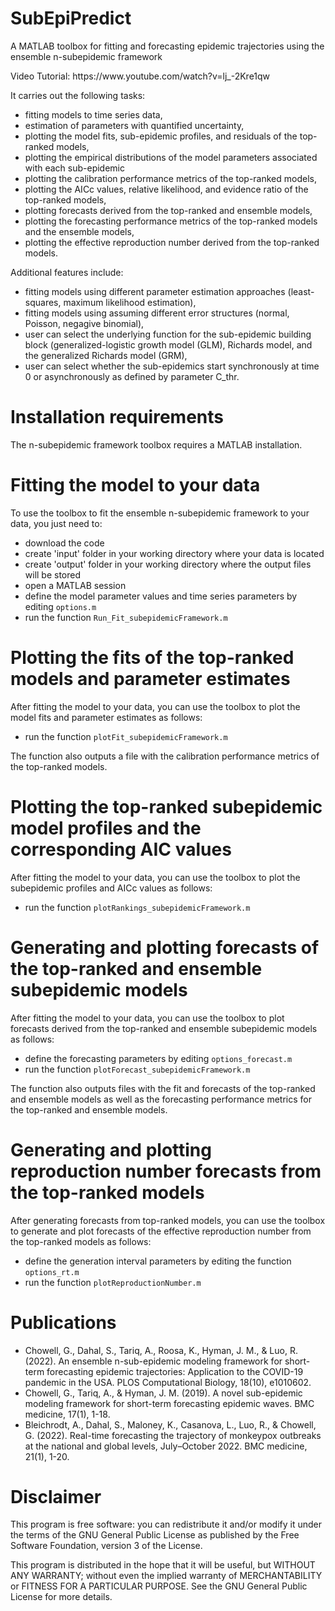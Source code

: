 # SubEpiPredict
A MATLAB toolbox for fitting and forecasting epidemic trajectories using the ensemble n-subepidemic framework
<p>Video Tutorial: https://www.youtube.com/watch?v=lj_-2Kre1qw</p>

<p> It carries out the following tasks: </p> 
<ul>
    <li>fitting models to time series data,</li>
    <li>estimation of parameters with quantified uncertainty,</li>
    <li>plotting the model fits, sub-epidemic profiles, and residuals of the top-ranked models,</li>
    <li>plotting the empirical distributions of the model parameters associated with each sub-epidemic</li>
    <li>plotting the calibration performance metrics of the top-ranked models, </li>    
    <li>plotting the AICc values, relative likelihood, and evidence ratio of the top-ranked models,</li>
    <li>plotting forecasts derived from the top-ranked and ensemble models,</li>
    <li>plotting the forecasting performance metrics of the top-ranked models and the ensemble models, </li>    
    <li>plotting the effective reproduction number derived from the top-ranked models.</li>
    
</ul>

<p> Additional features include:</p>

<ul>
    <li>fitting models using different parameter estimation approaches (least-squares, maximum likelihood estimation),</li>
    <li>fitting models using assuming different error structures (normal, Poisson, negagive binomial),</li>
    <li>user can select the underlying function for the sub-epidemic building block (generalized-logistic growth model (GLM), Richards model, and the generalized Richards model (GRM),</li>
    <li>user can select whether the sub-epidemics start synchronously at time 0 or asynchronously as defined by parameter C_thr.</li>
    
</ul>
    
# Installation requirements

The n-subepidemic framework toolbox requires a MATLAB installation.

# Fitting the model to your data

To use the toolbox to fit the ensemble n-subepidemic framework to your data, you just need to:

<ul>
    <li>download the code </li>
    <li>create 'input' folder in your working directory where your data is located </li>
    <li>create 'output' folder in your working directory where the output files will be stored</li>   
    <li>open a MATLAB session </li>
    <li>define the model parameter values and time series parameters by editing <code>options.m</code> </li>
    <li>run the function <code>Run_Fit_subepidemicFramework.m</code> </li>
</ul>
  
# Plotting the fits of the top-ranked models and parameter estimates

After fitting the model to your data, you can use the toolbox to plot the model fits and parameter estimates as follows:

<ul>
    <li>run the function <code>plotFit_subepidemicFramework.m</code> </li>
</ul>
    
The function also outputs a file with the calibration performance metrics of the top-ranked models.
    
# Plotting the top-ranked subepidemic model profiles and the corresponding AIC values

After fitting the model to your data, you can use the toolbox to plot the subepidemic profiles and AICc values as follows:

<ul>
    <li>run the function <code>plotRankings_subepidemicFramework.m</code></li>
</ul>
    
# Generating and plotting forecasts of the top-ranked and ensemble subepidemic models

After fitting the model to your data, you can use the toolbox to plot forecasts derived from the top-ranked and ensemble subepidemic models as follows:

<ul>
    <li>define the forecasting parameters by editing <code>options_forecast.m</code></li>
    <li>run the function <code>plotForecast_subepidemicFramework.m</code></li>
</ul>

The function also outputs files with the fit and forecasts of the top-ranked and ensemble models as well as the forecasting performance metrics for the top-ranked and ensemble models.

# Generating and plotting reproduction number forecasts from the top-ranked models

After generating forecasts from top-ranked models, you can use the toolbox to generate and plot forecasts of the effective reproduction number from the top-ranked models as follows:

<ul>
    <li>define the generation interval parameters by editing the function <code>options_rt.m</code></li>
    <li>run the function <code>plotReproductionNumber.m</code></li>
</ul>

# Publications

<ul>

 <li>Chowell, G., Dahal, S., Tariq, A., Roosa, K., Hyman, J. M., & Luo, R. (2022). An ensemble n-sub-epidemic modeling framework for short-term forecasting epidemic trajectories: Application to the COVID-19 pandemic in the USA. PLOS Computational Biology, 18(10), e1010602. </li>

 <li>Chowell, G., Tariq, A., & Hyman, J. M. (2019). A novel sub-epidemic modeling framework for short-term forecasting epidemic waves. BMC medicine, 17(1), 1-18.  </li>
 
<li>Bleichrodt, A., Dahal, S., Maloney, K., Casanova, L., Luo, R., & Chowell, G. (2022). Real-time forecasting the trajectory of monkeypox outbreaks at the national and global levels, July–October 2022. BMC medicine, 21(1), 1-20.</li>

</ul>

# Disclaimer

This program is free software: you can redistribute it and/or modify it under the terms of the GNU General Public License as published by the Free Software Foundation, version 3 of the License.

This program is distributed in the hope that it will be useful, but WITHOUT ANY WARRANTY; without even the implied warranty of MERCHANTABILITY or FITNESS FOR A PARTICULAR PURPOSE.
See the GNU General Public License for more details.  
